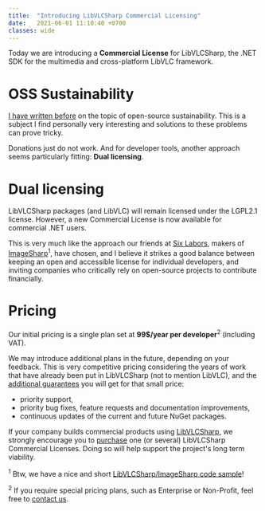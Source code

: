 ```yaml
---
title:  "Introducing LibVLCSharp Commercial Licensing"
date:   2021-06-01 11:10:40 +0700
classes: wide
---
```


Today we are introducing a **Commercial License** for LibVLCSharp, the .NET SDK for the multimedia and cross-platform LibVLC framework.

# OSS Sustainability

[I have written before](https://mfkl.github.io/2020/10/25/OSS-sutainability.html) on the topic of open-source sustainability. This is a subject I find personally very interesting and solutions to these problems can prove tricky.

Donations just do not work. And for developer tools, another approach seems particularly fitting: **Dual licensing**.

# Dual licensing

LibVLCSharp packages (and LibVLC) will remain licensed under the LGPL2.1 license. However, a new Commercial License is now available for commercial .NET users.

This is very much like the approach our friends at [Six Labors](https://sixlabors.com/pricing/), makers of [ImageSharp](https://github.com/SixLabors/ImageSharp)<sup>1</sup>, have chosen, and I believe it strikes a good balance between keeping an open and accessible license for individual developers, and inviting companies who critically rely on open-source projects to contribute financially.

# Pricing

Our initial pricing is a single plan set at **99$/year per developer**<sup>2</sup> (including VAT).

We may introduce additional plans in the future, depending on your feedback. This is very competitive pricing considering the years of work that have already been put in LibVLCSharp (not to mention LibVLC), and the [additional guarantees](https://videolabs.io/solutions/libvlcsharp-commercial-license/) you will get for that small price:

- priority support,
- priority bug fixes, feature requests and documentation improvements,
- continuous updates of the current and future NuGet packages.

If your company builds commercial products using [LibVLCSharp](https://code.videolan.org/videolan/LibVLCSharp), we strongly encourage you to [purchase](https://videolabs.io/solutions/libvlcsharp/) one (or several) LibVLCSharp Commercial Licenses. Doing so will help support the project's long term viability.

<sup>1</sup> Btw, we have a nice and short [LibVLCSharp/ImageSharp code sample](https://code.videolan.org/mfkl/libvlcsharp-samples/-/blob/master/PreviewThumbnailExtractor/Program.cs)!

<sup>2</sup> If you require special pricing plans, such as Enterprise or Non-Profit, feel free to [contact us](mailto:dotnet@videolabs.io).
